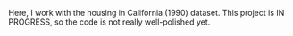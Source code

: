 
Here, I work with the housing in California (1990) dataset. This project is IN PROGRESS, so the code is not really well-polished yet. 
